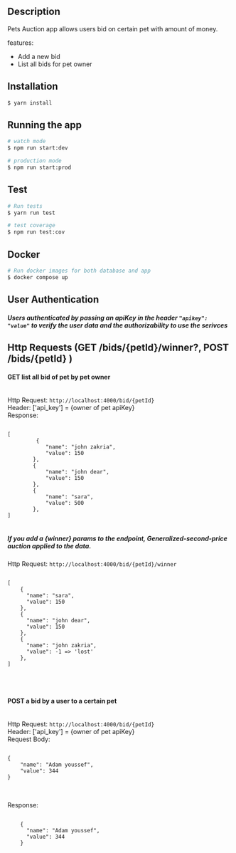## Description

Pets Auction app allows users bid on certain pet with amount of money.

features:

- Add a new bid
- List all bids for pet owner

## Installation

```bash
$ yarn install
```

## Running the app

```bash
# watch mode
$ npm run start:dev

# production mode
$ npm run start:prod
```

## Test

```bash
# Run tests
$ yarn run test

# test coverage
$ npm run test:cov
```

## Docker

```bash
# Run docker images for both database and app
$ docker compose up
```

## User Authentication

##### Users authenticated by passing an apiKey in the header `"apikey": "value"` to verify the user data and the authorizability to use the serivces

## Http Requests (GET /bids/{petId}/winner?, POST /bids/{petId} )

#### GET list all bid of pet by pet owner

<br>
Http Request: <code>http://localhost:4000/bid/{petId}</code>
<br>
Header: ['api_key'] = {owner of pet apiKey}
<br>
Response:
<pre>
<code>
[
         {
            "name": "john zakria",
            "value": 150
        },
        {
            "name": "john dear",
            "value": 150
        },
        {
            "name": "sara",
            "value": 500
        },
]
</code>
</pre>

##### If you add a {winner} params to the endpoint, Generalized-second-price auction applied to the data.

Http Request: <code>http://localhost:4000/bid/{petId}/winner</code>
<br>

<pre>
<code>
[
    {
      "name": "sara",
      "value": 150
    },
    {
      "name": "john dear",
      "value": 150
    },
    {
      "name": "john zakria",
      "value": -1 => 'lost'
    },
]
</code>
</pre>

<br>

#### POST a bid by a user to a certain pet

<br>
Http Request: <code>http://localhost:4000/bid/{petId}</code>
<br>
Header: ['api_key'] = {owner of pet apiKey}
<br>
Request Body:
<pre>
<code>
{
    "name": "Adam youssef",
    "value": 344
}
</code>
</pre>

<br>
Response:
<pre>
<code>
    {
      "name": "Adam youssef",
      "value": 344
    }
</code>
</pre>
